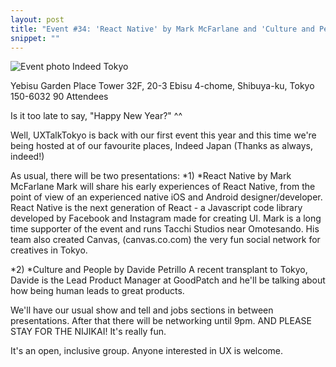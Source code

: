 ```yaml
---
layout: post
title: "Event #34: 'React Native' by Mark McFarlane and 'Culture and People' by Davide Petrillo"
snippet: ""
---
```


![Event photo](/assets/images/2017-02-21/IMG_5540.JPG)
Indeed Tokyo 

Yebisu Garden Place Tower 32F, 20-3 Ebisu 4-chome, Shibuya-ku, Tokyo 150-6032
90 Attendees

Is it too late to say, "Happy New Year?" ^^

Well, UXTalkTokyo is back with our first event this year and this time we're being hosted at of our favourite places, Indeed Japan (Thanks as always, indeed!)

As usual, there will be two presentations:
*1) *React Native by Mark McFarlane
Mark will share his early experiences of React Native, from the point of view of an experienced native iOS and Android designer/developer. React Native is the next generation of React - a Javascript code library developed by Facebook and Instagram made for creating UI. Mark is a long time supporter of the event and runs Tacchi Studios near Omotesando. His team also created Canvas, (canvas.co.com) the very fun social network for creatives in Tokyo.

*2) *Culture and People by Davide Petrillo
A recent transplant to Tokyo, Davide is the Lead Product Manager at GoodPatch and he'll be talking about how being human leads to great products.

We'll have our usual show and tell and jobs sections in between presentations. After that there will be networking until 9pm. AND PLEASE STAY FOR THE NIJIKAI! It's really fun.

It's an open, inclusive group. Anyone interested in UX is welcome.
